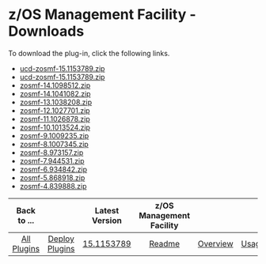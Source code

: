 
# z/OS Management Facility - Downloads

To download the plug-in, click the following links.
- [ucd-zosmf-15.1153789.zip](https://raw.githubusercontent.com/UrbanCode/IBM-UCD-PLUGINS/main/files/zosmf/ucd-zosmf-15.1153789.zip)
- [ucd-zosmf-15.1153789.zip](https://raw.githubusercontent.com/UrbanCode/IBM-UCD-PLUGINS/main/files/zosmf/ucd-zosmf-15.1153789.zip)
- [zosmf-14.1098512.zip](https://raw.githubusercontent.com/UrbanCode/IBM-UCD-PLUGINS/main/files/zosmf/zosmf-14.1098512.zip)
- [zosmf-14.1041082.zip](https://raw.githubusercontent.com/UrbanCode/IBM-UCD-PLUGINS/main/files/zosmf/zosmf-14.1041082.zip)
- [zosmf-13.1038208.zip](https://raw.githubusercontent.com/UrbanCode/IBM-UCD-PLUGINS/main/files/zosmf/zosmf-13.1038208.zip)
- [zosmf-12.1027701.zip](https://raw.githubusercontent.com/UrbanCode/IBM-UCD-PLUGINS/main/files/zosmf/zosmf-12.1027701.zip)
- [zosmf-11.1026878.zip](https://raw.githubusercontent.com/UrbanCode/IBM-UCD-PLUGINS/main/files/zosmf/zosmf-11.1026878.zip)
- [zosmf-10.1013524.zip](https://raw.githubusercontent.com/UrbanCode/IBM-UCD-PLUGINS/main/files/zosmf/zosmf-10.1013524.zip)
- [zosmf-9.1009235.zip](https://raw.githubusercontent.com/UrbanCode/IBM-UCD-PLUGINS/main/files/zosmf/zosmf-9.1009235.zip)
- [zosmf-8.1007345.zip](https://raw.githubusercontent.com/UrbanCode/IBM-UCD-PLUGINS/main/files/zosmf/zosmf-8.1007345.zip)
- [zosmf-8.973157.zip](https://raw.githubusercontent.com/UrbanCode/IBM-UCD-PLUGINS/main/files/zosmf/zosmf-8.973157.zip)
- [zosmf-7.944531.zip](https://raw.githubusercontent.com/UrbanCode/IBM-UCD-PLUGINS/main/files/zosmf/zosmf-7.944531.zip)
- [zosmf-6.934842.zip](https://raw.githubusercontent.com/UrbanCode/IBM-UCD-PLUGINS/main/files/zosmf/zosmf-6.934842.zip)
- [zosmf-5.868918.zip](https://raw.githubusercontent.com/UrbanCode/IBM-UCD-PLUGINS/main/files/zosmf/zosmf-5.868918.zip)
- [zosmf-4.839888.zip](https://raw.githubusercontent.com/UrbanCode/IBM-UCD-PLUGINS/main/files/zosmf/zosmf-4.839888.zip)

|          Back to ...          ||         Latest Version         |                                              z/OS Management Facility                                               ||||
|:-----------------------------:|:------------------------------:|:-------------------------------------------------------------------------------------------------------------------:| :---: | :---: | :---: | :---: |
| [All Plugins](../../index.md) | [Deploy Plugins](../README.md) | [15.1153789](https://raw.githubusercontent.com/UrbanCode/IBM-UCD-PLUGINS/main/files/zosmf/ucd-zosmf-15.1153789.zip) |[Readme](README.md)|[Overview](overview.md)|[Usage](usage.md)|[Steps](steps.md)|

